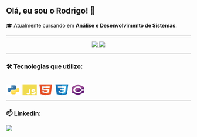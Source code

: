 ## Olá, eu sou o Rodrigo! 👋

🎓 Atualmente cursando em **Análise e Desenvolvimento de Sistemas**.  

---

<div align="center">
  <a href="https://github.com/rodrigo-lombezzi/">
    <img height="165em" src="https://github-readme-stats.vercel.app/api?username=rodrigo-lombezzi&show_icons=true&theme=dark&include_all_commits=true&count_private=true"/>
    <img height="165em" src="https://github-readme-stats.vercel.app/api/top-langs/?username=rodrigo-lombezzi&layout=compact&langs_count=7&theme=dark"/>
  </a>
</div>

---

### 🛠️ Tecnologias que utilizo:

<div style="display: inline_block"><br>
  <img align="center" alt="Python logo" height="30" width="40" src="https://raw.githubusercontent.com/devicons/devicon/master/icons/python/python-original.svg">
  <img align="center" alt="JavaScript logo" height="30" width="40" src="https://raw.githubusercontent.com/devicons/devicon/master/icons/javascript/javascript-plain.svg">
  <img align="center" alt="HTML logo" height="30" width="40" src="https://raw.githubusercontent.com/devicons/devicon/master/icons/html5/html5-original.svg">
  <img align="center" alt="CSS logo" height="30" width="40" src="https://raw.githubusercontent.com/devicons/devicon/master/icons/css3/css3-original.svg">
  <img align="center" alt="C# logo" height="30" width="40" src="https://raw.githubusercontent.com/devicons/devicon/master/icons/csharp/csharp-original.svg">
</div>

---

### 📫 Linkedin:

<div> 
  <a href="https://www.linkedin.com" target="_blank">
    <img src="https://img.shields.io/badge/-LinkedIn-%230077B5?style=for-the-badge&logo=linkedin&logoColor=#B6FFFF" target="_blank">
  </a>  
</div>
